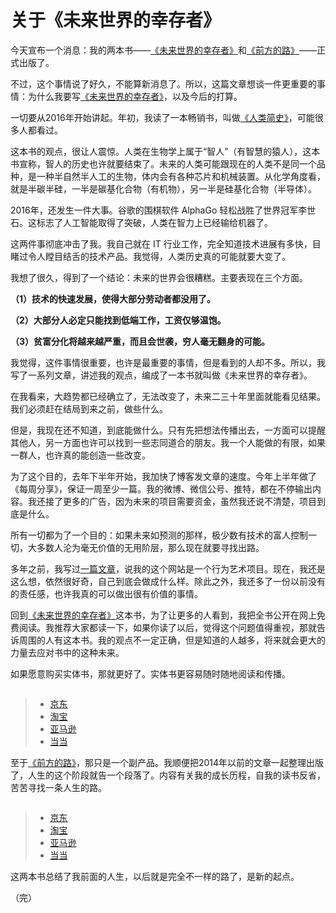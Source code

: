 # 关于《未来世界的幸存者》

今天宣布一个消息：我的两本书——[《未来世界的幸存者》](http://www.ruanyifeng.com/survivor/)和[《前方的路》](http://www.ruanyifeng.com/road/)——正式出版了。

不过，这个事情说了好久，不能算新消息了。所以，这篇文章想谈一件更重要的事情：为什么我要写[《未来世界的幸存者》](http://www.ruanyifeng.com/survivor/)，以及今后的打算。

一切要从2016年开始讲起。年初，我读了一本畅销书，叫做[《人类简史》](http://www.xinhuanet.com/book/2016-12/30/c_129426858.htm)，可能很多人都看过。

这本书的观点，很让人震惊。人类在生物学上属于“智人”（有智慧的猿人），这本书宣称，智人的历史也许就要结束了。未来的人类可能跟现在的人类不是同一个品种，是一种半自然半人工的生物，体内会有各种芯片和机械装置。从化学角度看，就是半碳半硅，一半是碳基化合物（有机物），另一半是硅基化合物（半导体）。

2016年，还发生一件大事。谷歌的围棋软件 AlphaGo 轻松战胜了世界冠军李世石。这标志了人工智能取得了突破，人类在智力上已经输给机器了。

这两件事彻底冲击了我。我自己就在 IT 行业工作，完全知道技术进展有多快，目睹过令人瞠目结舌的技术产品。我觉得，人类历史真的可能就要大变了。

我想了很久，得到了一个结论：未来的世界会很糟糕。主要表现在三个方面。

**（1）技术的快速发展，使得大部分劳动者都没用了。**

**（2）大部分人必定只能找到低端工作，工资仅够温饱。**

**（3）贫富分化将越来越严重，而且会世袭，穷人毫无翻身的可能。**

我觉得，这件事情很重要，也许是最重要的事情，但是看到的人却不多。所以，我写了一系列文章，讲述我的观点，编成了一本书就叫做《未来世界的幸存者》。

在我看来，大趋势都已经确立了，无法改变了，未来二三十年里面就能看见结果。我们必须赶在结局到来之前，做些什么。

但是，我现在还不知道，到底能做什么。只有先把想法传播出去，一方面可以提醒其他人，另一方面也许可以找到一些志同道合的朋友。我一个人能做的有限，如果一群人，也许真的能创造一些改变。

为了这个目的，去年下半年开始，我加快了博客发文章的速度。今年上半年做了《每周分享》，保证一周至少一篇。我的微博、微信公号、推特，都在不停输出内容。我还接了更多的广告，因为未来的项目需要资金，虽然我还说不清楚，项目到底是什么。

所有一切都为了一个目的：如果未来如预测的那样，极少数有技术的富人控制一切，大多数人沦为毫无价值的无用阶层，那么现在就要寻找出路。

多年之前，我写过[一篇文章](http://www.ruanyifeng.com/blog/2011/05/my_google_adsense_is_disabled.html)，说我的这个网站是一个行为艺术项目。现在，我还是这么想，依然很好奇，自己到底会做成什么样。除此之外，我还多了一份以前没有的责任感，也许我真的可以做出很有价值的事情。

回到[《未来世界的幸存者》](http://www.ruanyifeng.com/survivor/)这本书，为了让更多的人看到，我把全书公开在网上免费阅读。我推荐大家都读一下，如果你读了以后，觉得这个问题值得重视，那就告诉周围的人有这本书。我的观点不一定正确，但是知道的人越多，将来就会更大的力量去应对书中的这种未来。

如果愿意购买实体书，那就更好了。实体书更容易随时随地阅读和传播。

<a href="http://www.ruanyifeng.com/survivor/images/published_cover.jpg" target="_blank" rel="noopener"><img src="http://www.ruanyifeng.com/survivor/images/published_cover_sm.jpg" alt=""></a>

> - [京东](https://search.jd.com/Search?keyword=%E6%9C%AA%E6%9D%A5%E4%B8%96%E7%95%8C%E7%9A%84%E5%B9%B8%E5%AD%98%E8%80%85&amp;enc=utf-8&amp;wq=%E6%9C%AA%E6%9D%A5%E4%B8%96%E7%95%8C%E7%9A%84%E5%B9%B8%E5%AD%98%E8%80%85)
> - [淘宝](https://s.taobao.com/search?q=%E6%9C%AA%E6%9D%A5%E4%B8%96%E7%95%8C%E7%9A%84%E5%B9%B8%E5%AD%98%E8%80%85)
> - [亚马逊](https://www.amazon.cn/dp/B07DY286SY/)
> - [当当](http://product.dangdang.com/25300552.html)

至于[《前方的路》](http://www.ruanyifeng.com/road/)，那只是一个副产品。我顺便把2014年以前的文章一起整理出版了，人生的这个阶段就告一个段落了。内容有关我的成长历程，自我的读书反省，苦苦寻找一条人生的路。

<a href="http://www.ruanyifeng.com/road/images/published_cover.jpg" target="_blank" rel="noopener"><img src="http://www.ruanyifeng.com/road/images/published_cover_sm.jpg" alt=""></a>

> - [京东](http://search.jd.com/Search?keyword=%E5%89%8D%E6%96%B9%E7%9A%84%E8%B7%AF%20%E9%98%AE%E4%B8%80%E5%B3%B0&enc=utf-8&wq=%E5%89%8D%E6%96%B9%E7%9A%84%E8%B7%AF%20%E9%98%AE%E4%B8%80%E5%B3%B0)
> - [淘宝](https://s.taobao.com/search?q=%E5%89%8D%E6%96%B9%E7%9A%84%E8%B7%AF+%E9%98%AE%E4%B8%80%E5%B3%B0)
> - [亚马逊](https://www.amazon.cn/dp/B07DXRW8V6)
> - [当当](http://product.dangdang.com/25300550.html)

这两本书总结了我前面的人生，以后就是完全不一样的路了，是新的起点。

（完）
